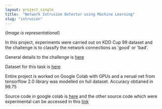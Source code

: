 ```yaml
---
layout: project_single
title:  "Network Intrusion Detector using Machine Learning"
slug: "intrusion"
---
```


(*Image is representational*)

In this project, experiments were carried out on KDD Cup 99 dataset and the challenge is to classify the network connections as 'good' or 'bad'. 

General details to the challenge is [here](http://kdd.ics.uci.edu/databases/kddcup99/task.html)

Dataset for this task is [here](http://kdd.ics.uci.edu/databases/kddcup99/kddcup99.html)

Entire project is worked on Google Colab with GPUs and a nerual net from tensorflow 2.0 library was modelled on full dataset. Accuracy obtianed in 99.75

Source code in google colab is [here](https://colab.research.google.com/drive/1GrSVUY3rcwYCd-xp5juUjQ9Wbg_9Kq1i) and the other source code which were experimental can be accessed in this [link](https://github.com/rahulrajpl/malware-fine-grained-classification)

